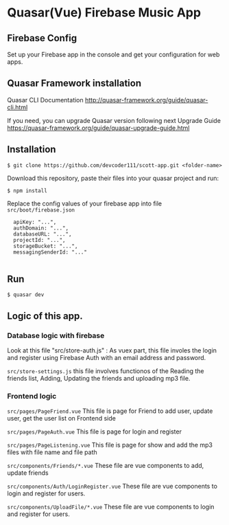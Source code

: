 # Quasar(Vue) Firebase Music App

## Firebase Config

Set up your Firebase app in the console and get your configuration
for web apps.

## Quasar Framework installation

Quasar CLI Documentation http://quasar-framework.org/guide/quasar-cli.html

If you need, you can upgrade Quasar version following next Upgrade Guide
https://quasar-framework.org/guide/quasar-upgrade-guide.html


## Installation

`$ git clone https://github.com/devcoder111/scott-app.git <folder-name>`

Download this repository, paste their files into your quasar project and run:

`$ npm install`

Replace the config values of your firebase app into file `src/boot/firebase.json`

```
  apiKey: "...",
  authDomain: "...",
  databaseURL: "...",
  projectId: "...",
  storageBucket: "...",
  messagingSenderId: "..."
  
```

## Run

`$ quasar dev`

## Logic of this app.

 ### Database logic with firebase
 
 Look at this file "src/store-auth.js" : As vuex part, this file involes the login and register using Firebase Auth with an email address and password.
 
 `src/store-settings.js` this file involves functionos of the Reading the friends list, Adding, Updating the friends and uploading mp3 file.
 
 
  ### Frontend logic
  
  `src/pages/PageFriend.vue`  This file is page for Friend to add user, update user, get the user list on Frontend side
  
  `src/pages/PageAuth.vue`  This file is page for login and register 
  
  `src/pages/PageListening.vue`  This file is page for show and add the mp3 files with file name and file path
  
  `src/components/Friends/*.vue` These file are vue components to add, update friends
  
  `src/components/Auth/LoginRegister.vue` These file are vue components to login and register for users.
  
  `src/components/UploadFile/*.vue` These file are vue components to login and register for users.
  

  
